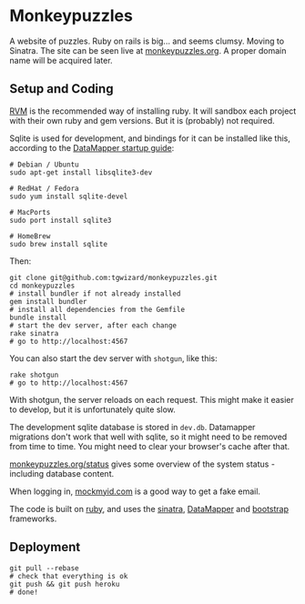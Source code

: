 # Monkeypuzzles

A website of puzzles. Ruby on rails is big... and seems clumsy. Moving to
Sinatra. The site can be seen live at
[monkeypuzzles.org](http://monkeypuzzles.org).  A proper
domain name will be acquired later.

## Setup and Coding

[RVM](https://rvm.io/) is the recommended way of installing ruby. It will
sandbox each project with their own ruby and gem versions. But it is (probably)
not required.

Sqlite is used for development, and bindings for it can be installed like this,
according to the [DataMapper startup
guide](http://datamapper.org/getting-started.html):

	# Debian / Ubuntu
	sudo apt-get install libsqlite3-dev

	# RedHat / Fedora
	sudo yum install sqlite-devel

	# MacPorts
	sudo port install sqlite3

	# HomeBrew
	sudo brew install sqlite

Then:

	git clone git@github.com:tgwizard/monkeypuzzles.git
	cd monkeypuzzles
	# install bundler if not already installed
	gem install bundler
	# install all dependencies from the Gemfile
	bundle install
	# start the dev server, after each change
	rake sinatra
	# go to http://localhost:4567

You can also start the dev server with `shotgun`, like this:

	rake shotgun
	# go to http://localhost:4567

With shotgun, the server reloads on each request. This might make it easier to
develop, but it is unfortunately quite slow.

The development sqlite database is stored in `dev.db`. Datamapper migrations
don't work that well with sqlite, so it might need to be removed from time to
time. You might need to clear your browser's cache after that.

[monkeypuzzles.org/status](http://monkeypuzzles.org/status) gives some overview
of the system status - including database content.

When logging in, [mockmyid.com](http://mockmyid.com) is a good way to get a
fake email.

The code is built on [ruby](http://www.ruby-lang.org/en/), and uses the
[sinatra](http://sinatrarb.com), [DataMapper](http://datamapper.org) and
[bootstrap](http://twitter.github.com/bootstrap) frameworks.

## Deployment

	git pull --rebase
	# check that everything is ok
	git push && git push heroku
	# done!
